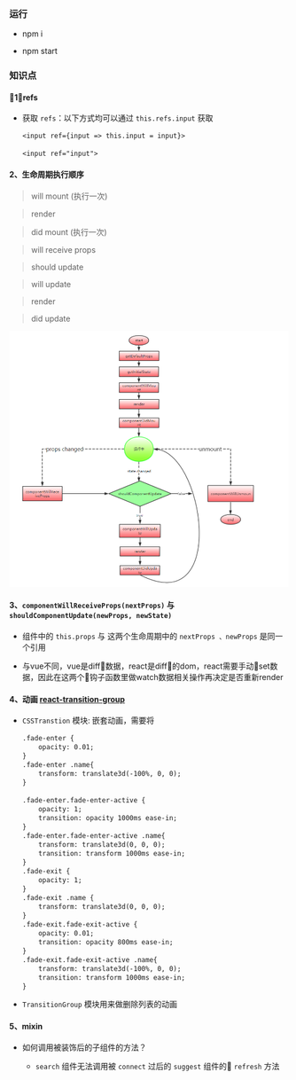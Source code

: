 ### 运行

- npm i

- npm start

### 知识点

#### 1、refs

- 获取 `refs`：以下方式均可以通过 `this.refs.input` 获取

    ```
    <input ref={input => this.input = input}>

    <input ref="input">

    ```

#### 2、生命周期执行顺序

> will mount (执行一次) 

> render

> did mount (执行一次) 

> will receive props

> should update

> will update

> render

> did update

 ![生命周期](./assets/lifecycle.png)


#### 3、`componentWillReceiveProps(nextProps)` 与 `shouldComponentUpdate(newProps, newState)` 

- 组件中的 `this.props` 与 这两个生命周期中的 `nextProps 、newProps` 是同一个引用

- 与vue不同，vue是diff数据，react是diff的dom，react需要手动set数据，因此在这两个钩子函数里做watch数据相关操作再决定是否重新render


#### 4、动画 [react-transition-group](https://reactcommunity.org/react-transition-group/#CSSTransition-prop-onEntered)

- `CSSTranstion` 模块: 嵌套动画，需要将

    ```
    .fade-enter {
        opacity: 0.01;
    }
    .fade-enter .name{
        transform: translate3d(-100%, 0, 0);
    }

    .fade-enter.fade-enter-active {
        opacity: 1;
        transition: opacity 1000ms ease-in;
    }
    .fade-enter.fade-enter-active .name{
        transform: translate3d(0, 0, 0);
        transition: transform 1000ms ease-in;
    }
    .fade-exit {
        opacity: 1;
    }
    .fade-exit .name {
        transform: translate3d(0, 0, 0);
    }
    .fade-exit.fade-exit-active {
        opacity: 0.01;
        transition: opacity 800ms ease-in;
    }
    .fade-exit.fade-exit-active .name{
        transform: translate3d(-100%, 0, 0);
        transition: transform 1000ms ease-in;
    }

    ```

- `TransitionGroup` 模块用来做删除列表的动画


#### 5、mixin

- 如何调用被装饰后的子组件的方法？

    - `search` 组件无法调用被 `connect` 过后的 `suggest` 组件的 `refresh` 方法


